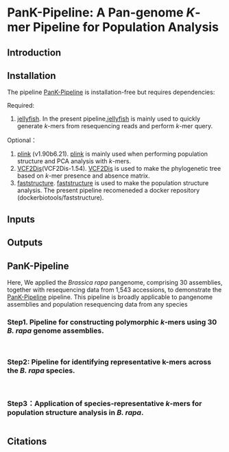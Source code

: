 # PanK-Pipeline: A Pan-genome _K_-mer Pipeline for Population Analysis

## Introduction

## Installation
The pipeline [PanK-Pipeline](https://github.com/caixu0518/PanK-Pipeline) is installation-free but requires dependencies: 

Required:
1. [jellyfish](https://github.com/gmarcais/Jellyfish). In the present pipeline,[jellyfish](https://github.com/gmarcais/Jellyfish) is mainly used to quickly generate _k_-mers from resequencing reads and perform _k_-mer query.

Optional：
1. [plink](https://www.cog-genomics.org/plink2/) (v1.90b6.21). [plink](https://www.cog-genomics.org/plink2/) is mainly used when performing population structure and PCA analysis with _k_-mers.
2. [VCF2Dis](https://doi.org/10.1093/gigascience/giaf032)(VCF2Dis-1.54). [VCF2Dis](https://doi.org/10.1093/gigascience/giaf032) is used to make the phylogenetic tree based on _k_-mer presence and absence matrix.
3. [faststructure](https://github.com/rajanil/fastStructure). [faststructure](https://github.com/rajanil/fastStructure) is used to make the population structure analysis. The present pipeline recomeneded a docker repository (dockerbiotools/faststructure).   

## Inputs

## Outputs


## PanK-Pipeline
Here, We applied the _Brassica rapa_ pangenome, comprising 30 assemblies, together with resequencing data from 1,543 accessions, to demonstrate the [PanK-Pipeline](https://github.com/caixu0518/PanK-Pipeline) pipeline. This pipeline is broadly applicable to pangenome assemblies and population resequencing data from any species

### Step1. Pipeline for constructing polymorphic _k_-mers using 30 _B. rapa_ genome assemblies.
```


```

### Step2: Pipeline for identifying representative k-mers across the _B. rapa_ species.
```


```


### Step3：Application of species-representative _k_-mers for population structure analysis in _B. rapa_.
```

```


## Citations


